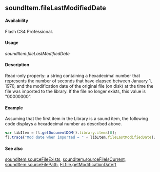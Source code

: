 ## soundItem.fileLastModifiedDate

#### Availability

Flash CS4 Professional.

#### Usage

*soundItem.fileLastModifiedDate*

#### Description

Read-only property: a string containing a hexadecimal number that represents the number of seconds that have elapsed between January 1, 1970, and the modification date of the original file (on disk) at the time the file was imported to the library. If the file no longer exists, this value is "00000000".

#### Example

Assuming that the first item in the Library is a sound item, the following code displays a hexadecimal number as described above.

```javascript
var libItem = fl.getDocumentDOM().library.items[0];
fl.trace("Mod date when imported = " + libItem.fileLastModifiedDate);

```
#### See also

[soundItem.sourceFileExists](../SoundItem_object/soundIt10.md), [soundItem.sourceFileIsCurrent](../SoundItem_object/soundIt11.md), [soundItem.sourceFilePath](../SoundItem_object/soundIt12.md), [FLfile.getModificationDate()](../FLfile_object/FLfile6.md)
